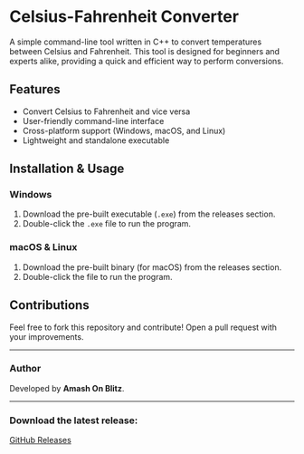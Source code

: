 # Celsius-Fahrenheit Converter

A simple command-line tool written in C++ to convert temperatures between Celsius and Fahrenheit. This tool is designed for beginners and experts alike, providing a quick and efficient way to perform conversions. 

## Features
- Convert Celsius to Fahrenheit and vice versa
- User-friendly command-line interface
- Cross-platform support (Windows, macOS, and Linux)
- Lightweight and standalone executable

## Installation & Usage
### Windows
1. Download the pre-built executable (`.exe`) from the releases section.
2. Double-click the `.exe` file to run the program.

### macOS & Linux
1. Download the pre-built binary (for macOS) from the releases section.
2. Double-click the file to run the program.

## Contributions
Feel free to fork this repository and contribute! Open a pull request with your improvements.

---
### **Author**
Developed by **Amash On Blitz**.

---
### **Download the latest release:**
[GitHub Releases](https://github.com/YOUR_GITHUB_USERNAME/Celsius-Fahrenheit-Converter/releases)

